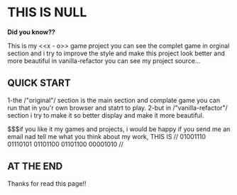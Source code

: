 # THIS IS NULL

**Did you know??**

This is my <<x - o>> game project you can see the complet game in orginal section and i try to improve the style and make this project look better and more beautiful in vanilla-refactor you can see my project source...

## QUICK START

1-the /"original"/ section is the main section and complate game you can run that in you'r own browser and statrt to play.
2-but in /"vanilla-refactor"/ section i try to make it so better display and make it more beautiful.

$$$if you like it my games and projects, i would be happy if you send me an email nad tell me what you think about my work, THIS IS // 01001110 01110101 01101100 01101100 00001010 //   

## AT THE END

Thanks for read this page!!
